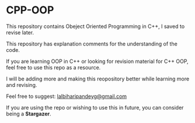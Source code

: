 # CPP-OOP
This repository contains Obeject Oriented Programming in C++, I saved to revise later.  
  
This repository has explanation comments for the understanding of the code.  
  
If you are learning OOP in C++ or looking for revision material for C++ OOP, feel free to use this repo as a resource.  
  
I will be adding more and making this reopository better while learning more and revising.  
  
Feel free to suggest: lalbiharipandeyg@gmail.com  
  
If you are using the repo or wishing to use this in future, you can consider being a **Stargazer**.
